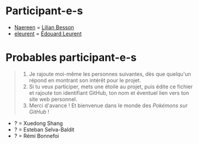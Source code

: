 # Participant-e-s
- [Naereen](https://GitHub.com/Naereen) = [Lilian Besson](https://besson.link/)
- [eleurent](https://GitHub.com/eleurent) = [Édouard Leurent](http://edouardleurent.com)

# Probables participant-e-s

> 1. Je rajoute moi-même les personnes suivantes, dès que quelqu'un répond en montrant son intérêt pour le projet.
> 2. Si tu veux participer, mets une étoile au projet, puis édite ce fichier et rajoute ton identifiant GitHub, ton nom et éventuel lien vers ton site web personnel.
> 3. Merci d'avance ! Et bienvenue dans le monde des *Pokémons sur GitHub* !

- ? = Xuedong Shang
- ? = Esteban Selva-Baldit
- ? = Rémi Bonnefoi
